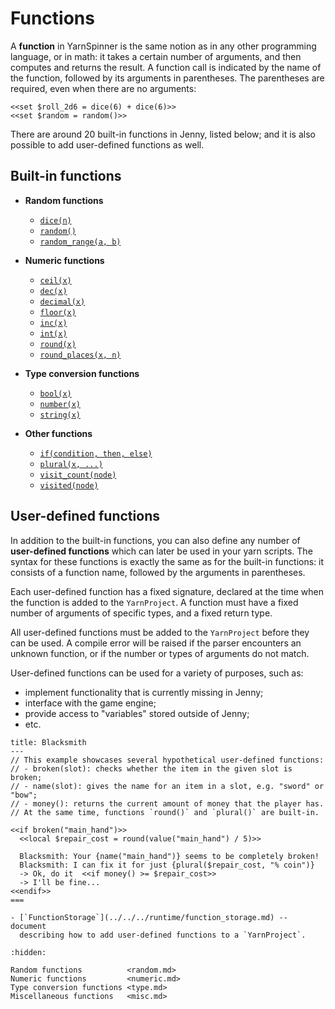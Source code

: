 # Functions

A **function** in YarnSpinner is the same notion as in any other programming language, or in math:
it takes a certain number of arguments, and then computes and returns the result. A function call
is indicated by the name of the function, followed by its arguments in parentheses. The parentheses
are required, even when there are no arguments:

```yarn
<<set $roll_2d6 = dice(6) + dice(6)>>
<<set $random = random()>>
```

There are around 20 built-in functions in Jenny, listed below; and it is also possible to add
user-defined functions as well.


## Built-in functions

- **Random functions**
  - [`dice(n)`](random.md#dicen)
  - [`random()`](random.md#random)
  - [`random_range(a, b)`](random.md#random_rangea-b)

- **Numeric functions**
  - [`ceil(x)`](numeric.md#ceilx)
  - [`dec(x)`](numeric.md#decx)
  - [`decimal(x)`](numeric.md#decimalx)
  - [`floor(x)`](numeric.md#floorx)
  - [`inc(x)`](numeric.md#incx)
  - [`int(x)`](numeric.md#intx)
  - [`round(x)`](numeric.md#roundx)
  - [`round_places(x, n)`](numeric.md#round_placesx-n)

- **Type conversion functions**
  - [`bool(x)`](type.md#boolx)
  - [`number(x)`](type.md#numberx)
  - [`string(x)`](type.md#stringx)

- **Other functions**
  - [`if(condition, then, else)`](misc.md#ifcondition-then-else)
  - [`plural(x, ...)`](misc.md#pluralx-words)
  - [`visit_count(node)`](misc.md#visit_countnode)
  - [`visited(node)`](misc.md#visitednode)


## User-defined functions

In addition to the built-in functions, you can also define any number of **user-defined functions**
which can later be used in your yarn scripts. The syntax for these functions is exactly the same
as for the built-in functions: it consists of a function name, followed by the arguments in
parentheses.

Each user-defined function has a fixed signature, declared at the time when the function is added
to the `YarnProject`. A function must have a fixed number of arguments of specific types, and a
fixed return type.

All user-defined functions must be added to the `YarnProject` before they can be used. A compile
error will be raised if the parser encounters an unknown function, or if the number or types of
arguments do not match.

User-defined functions can be used for a variety of purposes, such as:

- implement functionality that is currently missing in Jenny;
- interface with the game engine;
- provide access to "variables" stored outside of Jenny;
- etc.

```yarn
title: Blacksmith
---
// This example showcases several hypothetical user-defined functions:
// - broken(slot): checks whether the item in the given slot is broken;
// - name(slot): gives the name for an item in a slot, e.g. "sword" or "bow";
// - money(): returns the current amount of money that the player has.
// At the same time, functions `round()` and `plural()` are built-in.

<<if broken("main_hand")>>
  <<local $repair_cost = round(value("main_hand") / 5)>>

  Blacksmith: Your {name("main_hand")} seems to be completely broken!
  Blacksmith: I can fix it for just {plural($repair_cost, "% coin")}
  -> Ok, do it  <<if money() >= $repair_cost>>
  -> I'll be fine...
<<endif>>
===
```

```{seealso}
- [`FunctionStorage`](../../../runtime/function_storage.md) -- document
  describing how to add user-defined functions to a `YarnProject`.
```


```{toctree}
:hidden:

Random functions          <random.md>
Numeric functions         <numeric.md>
Type conversion functions <type.md>
Miscellaneous functions   <misc.md>
```
